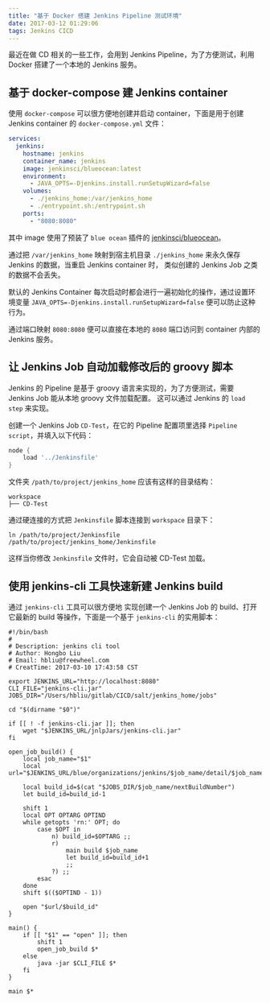 ```yaml
---
title: "基于 Docker 搭建 Jenkins Pipeline 测试环境"
date: 2017-03-12 01:29:06
tags: Jenkins CICD
---
```


最近在做 CD 相关的一些工作，会用到 Jenkins Pipeline，为了方便测试，利用 Docker 搭建了一个本地的 Jenkins 服务。

<!--more-->

<!-- toc -->

## 基于 docker-compose 建 Jenkins container

使用 `docker-compose` 可以很方便地创建并启动 container，下面是用于创建 Jenkins container 的 `docker-compose.yml` 文件：

```yaml
services:
  jenkins:
    hostname: jenkins
    container_name: jenkins
    image: jenkinsci/blueocean:latest
    environment:
      - JAVA_OPTS=-Djenkins.install.runSetupWizard=false
    volumes:
      - ./jenkins_home:/var/jenkins_home
      - ./entrypoint.sh:/entrypoint.sh
    ports:
      - "8080:8080"
```

其中 image 使用了预装了 `blue ocean` 插件的 [jenkinsci/blueocean](https://hub.docker.com/r/jenkinsci/blueocean/)。

通过把 `/var/jenkins_home` 映射到宿主机目录 `./jenkins_home` 来永久保存 Jenkins 的数据，当重启 Jenkins container 时，
类似创建的 Jenkins Job 之类的数据不会丢失。

默认的 Jenkins Container 每次启动时都会进行一遍初始化的操作，通过设置环境变量 `JAVA_OPTS=-Djenkins.install.runSetupWizard=false`
便可以防止这种行为。

通过端口映射 `8080:8080` 便可以直接在本地的 `8080` 端口访问到 container 内部的 Jenkins 服务。

## 让 Jenkins Job 自动加载修改后的 groovy 脚本

 Jenkins 的 Pipeline 是基于 groovy 语言来实现的，为了方便测试，需要 Jenkins Job 能从本地 groovy 文件加载配置。
 这可以通过 Jenkins 的 `load step` 来实现。
 
 创建一个 Jenkins Job `CD-Test`，在它的 Pipeline 配置项里选择 `Pipeline script`，并填入以下代码：
 
```groovy
node {
    load '../Jenkinsfile'
}
```

文件夹 `/path/to/project/jenkins_home` 应该有这样的目录结构：

```text
workspace
├── CD-Test
```

通过硬连接的方式把 `Jenkinsfile` 脚本连接到 `workspace` 目录下：

```shell
ln /path/to/project/Jenkinsfile /path/to/project/jenkins_home/Jenkinsfile
```

这样当你修改 `Jenkinsfile` 文件时，它会自动被 CD-Test 加载。

## 使用 jenkins-cli 工具快速新建 Jenkins build

通过 `jenkins-cli` 工具可以很方便地 实现创建一个 Jenkins Job 的 build、打开它最新的 build 等操作，下面是一个基于 `jenkins-cli` 的实用脚本：

```shell
#!/bin/bash
#
# Description: jenkins cli tool
# Author: Hongbo Liu
# Email: hbliu@freewheel.com
# CreatTime: 2017-03-10 17:43:58 CST

export JENKINS_URL="http://localhost:8080"
CLI_FILE="jenkins-cli.jar"
JOBS_DIR="/Users/hbliu/gitlab/CICD/salt/jenkins_home/jobs"

cd "$(dirname "$0")"

if [[ ! -f jenkins-cli.jar ]]; then
    wget "$JENKINS_URL/jnlpJars/jenkins-cli.jar"
fi

open_job_build() {
    local job_name="$1"
    local url="$JENKINS_URL/blue/organizations/jenkins/$job_name/detail/$job_name"

    local build_id=$(cat "$JOBS_DIR/$job_name/nextBuildNumber")
    let build_id=build_id-1

    shift 1
    local OPT OPTARG OPTIND
    while getopts 'rn:' OPT; do
        case $OPT in
            n) build_id=$OPTARG ;;
            r)
                main build $job_name
                let build_id=build_id+1
                ;;
            ?) ;;
        esac
    done
    shift $(($OPTIND - 1))

    open "$url/$build_id"
}

main() {
    if [[ "$1" == "open" ]]; then
        shift 1
        open_job_build $*
    else
        java -jar $CLI_FILE $*
    fi
}

main $*
```


